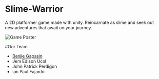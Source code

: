 # Slime-Warrior
A 2D platformer game made with unity. Reincarnate as slime and seek out new adventures that await on your journey.

<img src="https://scontent.fmnl9-4.fna.fbcdn.net/v/t39.30808-6/287512433_5496857523691415_671199746182109120_n.jpg?_nc_cat=108&ccb=1-7&_nc_sid=730e14&_nc_eui2=AeHg_excamfPXnXcpzucNnhc0gVboZm79ULSBVuhmbv1QvcNyDu8Pfq6PTMiMtev4YWEsosfuJ5UrbkEAsS2HBi7&_nc_ohc=3NvJmGyiH8wAX8BkH77&_nc_ht=scontent.fmnl9-4.fna&oh=00_AfBy5dSlNW78_iI0MMK0RT0sD9o5e869Lrn19dPBDj3SHQ&oe=63E86305" style="" alt="Game Poster"/>

#Our Team
<ul>
  <li><a href="https://github.com/bgapasin">Benjie Gapasin</a></li>
  <li>Jem Edison Ucol</li>
  <li>John Patrick Perdigon
  <li>Ian Paul Fajardo</a></li>
</ul>

